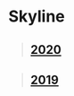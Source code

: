 # Skyline

> ## [2020](./STL/G1Joshi-2020-github-skyline.stl)

> ## [2019](./STL/G1Joshi-2019-github-skyline.stl)
